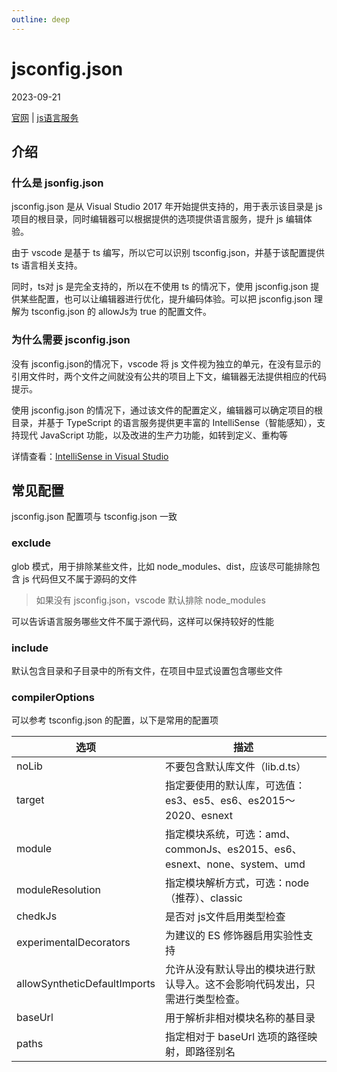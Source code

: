 ```yaml
---
outline: deep
---
```


<h1>jsconfig.json</h1><p>2023-09-21</p>

[官网](jsconfig.json) | [js语言服务](https://github.com/microsoft/TypeScript/wiki/JavaScript-Language-Service-in-Visual-Studio)



## 介绍

### 什么是 jsonfig.json

jsconfig.json 是从 Visual Studio 2017 年开始提供支持的，用于表示该目录是 js 项目的根目录，同时编辑器可以根据提供的选项提供语言服务，提升 js 编辑体验。

由于 vscode 是基于 ts 编写，所以它可以识别 tsconfig.json，并基于该配置提供 ts 语言相关支持。

同时，ts对 js 是完全支持的，所以在不使用 ts 的情况下，使用 jsconfig.json 提供某些配置，也可以让编辑器进行优化，提升编码体验。可以把 jsconfig.json 理解为 tsconfig.json 的 allowJs为 true 的配置文件。

### 为什么需要 jsconfig.json

没有 jsconfig.json的情况下，vscode 将 js 文件视为独立的单元，在没有显示的引用文件时，两个文件之间就没有公共的项目上下文，编辑器无法提供相应的代码提示。

使用 jsconfig.json 的情况下，通过该文件的配置定义，编辑器可以确定项目的根目录，并基于 TypeScript 的语言服务提供更丰富的 IntelliSense（智能感知），支持现代 JavaScript 功能，以及改进的生产力功能，如转到定义、重构等

详情查看：[IntelliSense in Visual Studio](https://learn.microsoft.com/en-us/visualstudio/ide/using-intellisense?view=vs-2022)





## 常见配置

jsconfig.json 配置项与 tsconfig.json 一致

### exclude 

glob 模式，用于排除某些文件，比如 node_modules、dist，应该尽可能排除包含 js 代码但又不属于源码的文件

> 如果没有 jsconfig.json，vscode 默认排除 node_modules

可以告诉语言服务哪些文件不属于源代码，这样可以保持较好的性能



### include

默认包含目录和子目录中的所有文件，在项目中显式设置包含哪些文件



### compilerOptions

可以参考 tsconfig.json 的配置，以下是常用的配置项

| 选项                         | 描述                                                         |
| ---------------------------- | ------------------------------------------------------------ |
| noLib                        | 不要包含默认库文件（lib.d.ts）                               |
| target                       | 指定要使用的默认库，可选值：es3、es5、es6、es2015～2020、esnext |
| module                       | 指定模块系统，可选：amd、commonJs、es2015、es6、esnext、none、system、umd |
| moduleResolution             | 指定模块解析方式，可选：node（推荐）、classic                |
| chedkJs                      | 是否对 js文件启用类型检查                                    |
| experimentalDecorators       | 为建议的 ES 修饰器启用实验性支持                             |
| allowSyntheticDefaultImports | 允许从没有默认导出的模块进行默认导入。这不会影响代码发出，只需进行类型检查。 |
| baseUrl                      | 用于解析非相对模块名称的基目录                               |
| paths                        | 指定相对于 baseUrl 选项的路径映射，即路径别名                |

